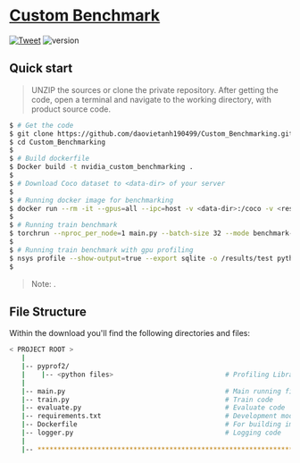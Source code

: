 # [Custom Benchmark](https://github.com/daovietanh190499/Custom_Benchmarking/) 

 [![Tweet](https://img.shields.io/twitter/url/http/shields.io.svg?style=social&logo=twitter)](https://twitter.com/daovietanh99)
 ![version](https://img.shields.io/badge/version-1.0.1-blue.svg) 
 
 ## Quick start

> UNZIP the sources or clone the private repository. After getting the code, open a terminal and navigate to the working directory, with product source code.

```bash
$ # Get the code
$ git clone https://github.com/daovietanh190499/Custom_Benchmarking.git
$ cd Custom_Benchmarking
$
$ # Build dockerfile
$ Docker build -t nvidia_custom_benchmarking .
$
$ # Download Coco dataset to <data-dir> of your server
$
$ # Running docker image for benchmarking
$ docker run --rm -it --gpus=all --ipc=host -v <data-dir>:/coco -v <result-dir>:/results nvidia_custom_benchmarking 
$
$ # Running train benchmark
$ torchrun --nproc_per_node=1 main.py --batch-size 32 --mode benchmark-training --benchmark-warmup 100 --benchmark-iterations 200 --data /coco
$
$ # Running train benchmark with gpu profiling
$ nsys profile --show-output=true --export sqlite -o /results/test python main.py --batch-size 32 --mode benchmark-training --benchmark-warmup 100 --benchmark-iterations 200 --data /coco --no-amp --profile
$
```

> Note: .


## File Structure
Within the download you'll find the following directories and files:

```bash
< PROJECT ROOT >
   |
   |-- pyprof2/
   |    |-- <python files>                            # Profiling Library
   |
   |-- main.py                                        # Main running file
   |-- train.py                                       # Train code
   |-- evaluate.py                                    # Evaluate code
   |-- requirements.txt                               # Development modules
   |-- Dockerfile                                     # For building image
   |-- logger.py                                      # Logging code
   |
   |-- ************************************************************************
```
